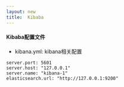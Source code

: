 ```yaml
---
layout: new
title:  Kibaba
---
```


#### Kibaba配置文件

* kibana.yml: kibana相关配置

```nginx
server.port: 5601
server.host: "127.0.0.1"
server.name: "kibana-1"
elasticsearch.url: "http://127.0.0.1:9200"
```
